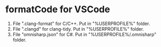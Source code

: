 # formatCode for VSCode

1. File ".clang-format" for C/C++. Put in "%USERPROFILE%" folder.
2. File ".clangd" for clang-tidy. Put in "%USERPROFILE%" folder.
3. File "omnisharp.json" for C#. Put in "%USERPROFILE%/.omnisharp" folder.
